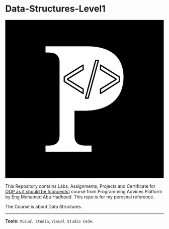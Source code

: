 # Data-Structures-Level1

![Programming Advices Logo](/Programming%20Advices.jpg)

This Repository contains Labs, Assignments, Projects and Certificate for [OOP as it should be (concepts)](https://programmingadvices.com/courses) course from Programming Advices Platform by Eng Mohamed Abu Hadhood. This repo is for my perosnal reference.

The Course is about Data Structures.

---

**Tools:** `Visual Studio`, `Visual Studio Code`.

